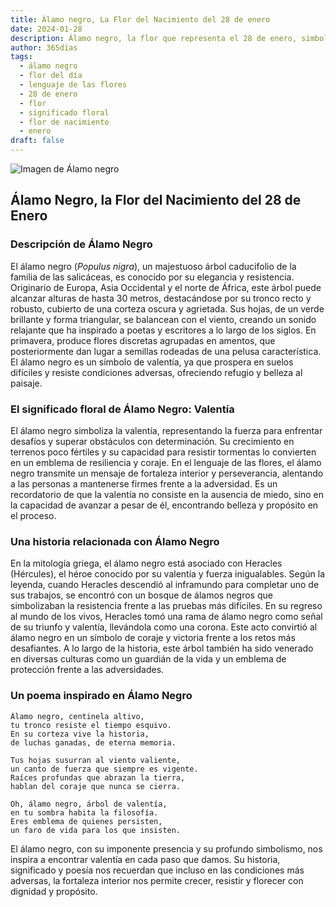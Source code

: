 ```yaml
---
title: Álamo negro, La Flor del Nacimiento del 28 de enero
date: 2024-01-28
description: Álamo negro, la flor que representa el 28 de enero, simboliza Valentía. Descubre su fascinante historia, significado en el lenguaje de las flores y una poesía que celebra su belleza.
author: 365días
tags:
  - álamo negro
  - flor del día
  - lenguaje de las flores
  - 28 de enero
  - flor
  - significado floral
  - flor de nacimiento
  - enero
draft: false
---
```


![Imagen de Álamo negro](https://cdn.pixabay.com/photo/2012/10/09/06/00/leaves-60488_640.jpg#center)


## Álamo Negro, la Flor del Nacimiento del 28 de Enero

### Descripción de Álamo Negro

El álamo negro (_Populus nigra_), un majestuoso árbol caducifolio de la familia de las salicáceas, es conocido por su elegancia y resistencia. Originario de Europa, Asia Occidental y el norte de África, este árbol puede alcanzar alturas de hasta 30 metros, destacándose por su tronco recto y robusto, cubierto de una corteza oscura y agrietada. Sus hojas, de un verde brillante y forma triangular, se balancean con el viento, creando un sonido relajante que ha inspirado a poetas y escritores a lo largo de los siglos. En primavera, produce flores discretas agrupadas en amentos, que posteriormente dan lugar a semillas rodeadas de una pelusa característica. El álamo negro es un símbolo de valentía, ya que prospera en suelos difíciles y resiste condiciones adversas, ofreciendo refugio y belleza al paisaje.

### El significado floral de Álamo Negro: Valentía

El álamo negro simboliza la valentía, representando la fuerza para enfrentar desafíos y superar obstáculos con determinación. Su crecimiento en terrenos poco fértiles y su capacidad para resistir tormentas lo convierten en un emblema de resiliencia y coraje. En el lenguaje de las flores, el álamo negro transmite un mensaje de fortaleza interior y perseverancia, alentando a las personas a mantenerse firmes frente a la adversidad. Es un recordatorio de que la valentía no consiste en la ausencia de miedo, sino en la capacidad de avanzar a pesar de él, encontrando belleza y propósito en el proceso.

### Una historia relacionada con Álamo Negro

En la mitología griega, el álamo negro está asociado con Heracles (Hércules), el héroe conocido por su valentía y fuerza inigualables. Según la leyenda, cuando Heracles descendió al inframundo para completar uno de sus trabajos, se encontró con un bosque de álamos negros que simbolizaban la resistencia frente a las pruebas más difíciles. En su regreso al mundo de los vivos, Heracles tomó una rama de álamo negro como señal de su triunfo y valentía, llevándola como una corona. Este acto convirtió al álamo negro en un símbolo de coraje y victoria frente a los retos más desafiantes. A lo largo de la historia, este árbol también ha sido venerado en diversas culturas como un guardián de la vida y un emblema de protección frente a las adversidades.

### Un poema inspirado en Álamo Negro

```
Álamo negro, centinela altivo,  
tu tronco resiste el tiempo esquivo.  
En su corteza vive la historia,  
de luchas ganadas, de eterna memoria.  

Tus hojas susurran al viento valiente,  
un canto de fuerza que siempre es vigente.  
Raíces profundas que abrazan la tierra,  
hablan del coraje que nunca se cierra.  

Oh, álamo negro, árbol de valentía,  
en tu sombra habita la filosofía.  
Eres emblema de quienes persisten,  
un faro de vida para los que insisten.  
```

El álamo negro, con su imponente presencia y su profundo simbolismo, nos inspira a encontrar valentía en cada paso que damos. Su historia, significado y poesía nos recuerdan que incluso en las condiciones más adversas, la fortaleza interior nos permite crecer, resistir y florecer con dignidad y propósito.